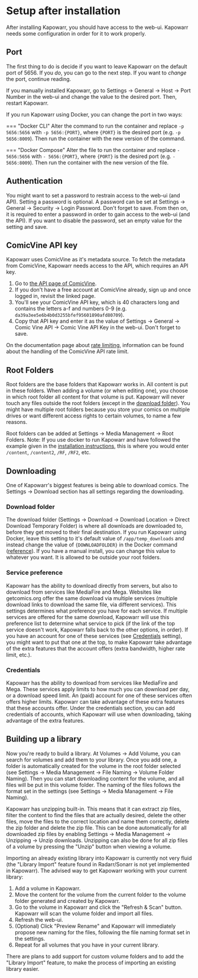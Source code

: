 # Setup after installation

After installing Kapowarr, you should have access to the web-ui. Kapowarr needs some configuration in order for it to work properly.

## Port
The first thing to do is decide if you want to leave Kapowarr on the default port of 5656. If you _do_, you can go to the next step. If you want to _change_ the port, continue reading.

If you manually installed Kapowarr, go to Settings -> General -> Host -> Port Number in the web-ui and change the value to the desired port. Then, restart Kapowarr.

If you run Kapowarr using Docker, you can change the port in two ways:

=== "Docker CLI"
	Alter the command to run the container and replace `-p 5656:5656` with `-p 5656:{PORT}`, where `{PORT}` is the desired port (e.g. `-p 5656:8009`). Then run the container with the new version of the command.

=== "Docker Compose"
	Alter the file to run the container and replace `- 5656:5656` with `- 5656:{PORT}`, where `{PORT}` is the desired port (e.g. `- 5656:8009`). Then run the container with the new version of the file.

## Authentication
You might want to set a password to restrain access to the web-ui (and API). Setting a password is optional. A password can be set at Settings -> General -> Security -> Login Password. Don't forget to save. From then on, it is required to enter a password in order to gain access to the web-ui (and the API). If you want to disable the password, set an empty value for the setting and save.

## ComicVine API key
Kapowarr uses ComicVine as it's metadata source. To fetch the metadata from ComicVine, Kapowarr needs access to the API, which requires an API key.

1. Go to [the API page of ComicVine](https://comicvine.gamespot.com/api/).
2. If you don't have a free account at ComicVine already, sign up and once logged in, revisit the linked page.
3. You'll see your ComicVine API key, which is 40 characters long and contains the letters a-f and numbers 0-9 (e.g. `da39a3ee5e6b4b0d3255bfef95601890afd80709`).
4. Copy that API key and enter it as the value of Settings -> General -> Comic Vine API -> Comic Vine API Key in the web-ui. Don't forget to save.

On the documentation page about [rate limiting](./rate_limiting.md), information can be found about the handling of the ComicVine API rate limit.

## Root Folders
Root folders are the base folders that Kapowarr works in. All content is put in these folders. When adding a volume (or when editing one), you choose in which root folder all content for that volume is put. Kapowarr will never touch any files outside the root folders (except in the [download folder](#download-folder)). You might have multiple root folders because you store your comics on multiple drives or want different access rights to certain volumes, to name a few reasons.

Root folders can be added at Settings -> Media Management -> Root Folders. Note: If you use docker to run Kapowarr and have followed the example given in the [installation instructions](./installation.md#docker), this is where you would enter `/content`, `/content2`, `/RF`, `/RF2`, etc.

## Downloading
One of Kapowarr's biggest features is being able to download comics. The Settings -> Download section has all settings regarding the downloading.

### Download folder
The download folder (Settings -> Download -> Download Location -> Direct Download Temporary Folder) is where all downloads are downloaded to, before they get moved to their final destination. If you run Kapowarr using Docker, leave this setting to it's default value of `/app/temp_downloads` and instead change the value of `{DOWNLOADFOLDER}` in the Docker command ([reference](./installation.md#docker)). If you have a manual install, you can change this value to whatever you want. It is allowed to be outside your root folders.

### Service preference
Kapowarr has the ability to download directly from servers, but also to download from services like MediaFire and Mega. Websites like getcomics.org offer the same download via multiple services (multiple download links to download the same file, via different services). This settings determines what preference you have for each service. If multiple services are offered for the same download, Kapowarr will use this preference list to determine what service to pick (if the link of the top service doesn't work, Kapowarr falls back to the other options, in order). If you have an account for one of these services (see [Credentials](#credentials) setting), you might want to put that one at the top, to make Kapowarr take advantage of the extra features that the account offers (extra bandwidth, higher rate limit, etc.).

### Credentials
Kapowarr has the ability to download from services like MediaFire and Mega. These services apply limits to how much you can download per day, or a download speed limit. An (paid) account for one of these services often offers higher limits. Kapowarr can take advantage of these extra features that these accounts offer. Under the credentials section, you can add credentials of accounts, which Kapowarr will use when downloading, taking advantage of the extra features. 

## Building up a library
Now you're ready to build a library. At Volumes -> Add Volume, you can search for volumes and add them to your library. Once you add one, a folder is automatically created for the volume in the root folder selected (see Settings -> Media Management -> File Naming -> Volume Folder Naming). Then you can start downloading content for the volume, and all files will be put in this volume folder. The naming of the files follows the format set in the settings (see Settings -> Media Management -> File Naming).

Kapowarr has unzipping built-in. This means that it can extract zip files, filter the content to find the files that are actually desired, delete the other files, move the files to the correct location and name them correctly, delete the zip folder and delete the zip file. This can be done automatically for all downloaded zip files by enabling Settings -> Media Management -> Unzipping -> Unzip downloads. Unzipping can also be done for all zip files of a volume by pressing the "Unzip" button when viewing a volume.

Importing an already existing library into Kapowarr is currently not very fluid (the "Library Import" feature found in Radarr/Sonarr is not yet implemented in Kapowarr). The advised way to get Kapowarr working with your current library:

1. Add a volume in Kapowarr.
2. Move the content for the volume from the current folder to the volume folder generated and created by Kapowarr.
3. Go to the volume in Kapowarr and click the "Refresh & Scan" button. Kapowarr will scan the volume folder and import all files.
4. Refresh the web-ui.
5. (Optional) Click "Preview Rename" and Kapowarr will immediately propose new naming for the files, following the file naming format set in the settings.
6. Repeat for all volumes that you have in your current library.

There are plans to add support for custom volume folders and to add the "Library Import" feature, to make the process of importing an existing library easier.
